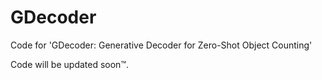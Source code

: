 # GDecoder

Code for 'GDecoder: Generative Decoder for Zero-Shot Object Counting'

Code will be updated soon™.